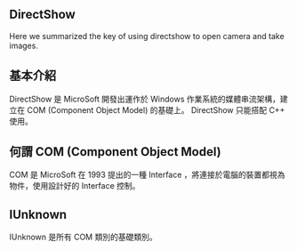 ## DirectShow
Here we summarized the key of using directshow to open camera and take images.

## 基本介紹
DirectShow 是 MicroSoft 開發出運作於 Windows 作業系統的媒體串流架構，建立在 COM (Component Object Model) 的基礎上。
DirectShow 只能搭配 C++ 使用。

## 何謂 COM (Component Object Model)
COM 是 MicroSoft 在 1993 提出的一種 Interface ，將連接於電腦的裝置都視為物件，使用設計好的 Interface 控制。

## IUnknown
IUnknown 是所有 COM 類別的基礎類別。
